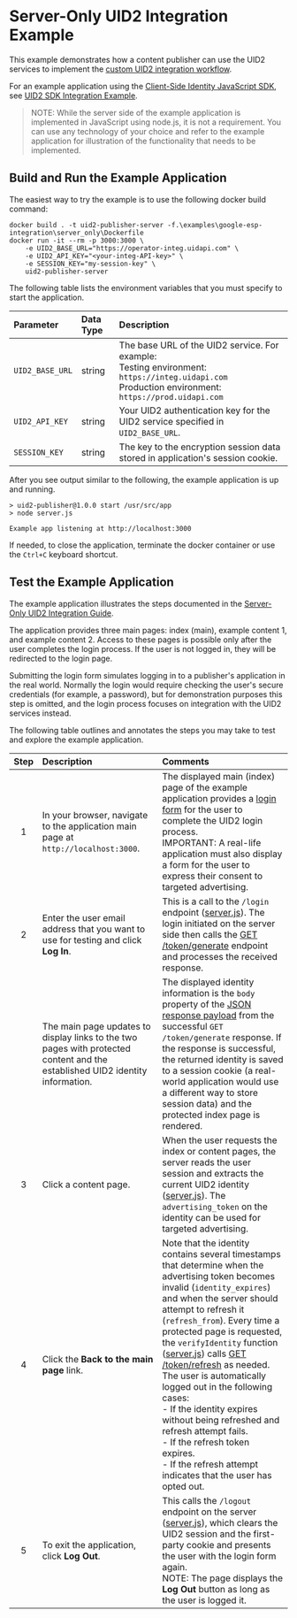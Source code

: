 # Server-Only UID2 Integration Example

This example demonstrates how a content publisher can use the UID2 services to implement the [custom UID2 integration workflow](https://github.com/UnifiedID2/uid2docs/blob/main/api/v1/guides/custom-publisher-integration.md).

For an example application using the [Client-Side Identity JavaScript SDK](https://github.com/UnifiedID2/uid2docs/blob/main/api/v1/sdks/client-side-identity-v1.md), see [UID2 SDK Integration Example](../standard/README.md).

>NOTE: While the server side of the example application is implemented in JavaScript using node.js, it is not a requirement. You can use any technology of your choice and refer to the example application for illustration of the functionality that needs to be implemented.

## Build and Run the Example Application

The easiest way to try the example is to use the following docker build command:

```
docker build . -t uid2-publisher-server -f.\examples\google-esp-integration\server_only\Dockerfile
docker run -it --rm -p 3000:3000 \
    -e UID2_BASE_URL="https://operator-integ.uidapi.com" \
    -e UID2_API_KEY="<your-integ-API-key>" \
    -e SESSION_KEY="my-session-key" \
    uid2-publisher-server
```

The following table lists the environment variables that you must specify to start the application.

| Parameter | Data Type | Description |
| :--- | :--- | :--- |
| `UID2_BASE_URL` | string | The base URL of the UID2 service. For example:</br>Testing environment: `https://integ.uidapi.com`<br/>Production environment: `https://prod.uidapi.com` |
| `UID2_API_KEY` | string | Your UID2 authentication key for the UID2 service specified in `UID2_BASE_URL`. |
| `SESSION_KEY` | string |  The key to the encryption session data stored in application's session cookie. |

After you see output similar to the following, the example application is up and running.

```
> uid2-publisher@1.0.0 start /usr/src/app
> node server.js

Example app listening at http://localhost:3000
```

If needed, to close the application, terminate the docker container or use the `Ctrl+C` keyboard shortcut.

## Test the Example Application

The example application illustrates the steps documented in the [Server-Only UID2 Integration Guide](https://github.com/UnifiedID2/uid2docs/blob/main/api/v1/guides/custom-publisher-integration.md).

The application provides three main pages: index (main), example content 1, and example content 2. Access to these pages is possible only after the user completes the login process. If the user is not logged in, they will be redirected to the login page.

Submitting the login form simulates logging in to a publisher's application in the real world. Normally the login
would require checking the user's secure credentials (for example, a password), but for demonstration purposes this
step is omitted, and the login process focuses on integration with the UID2 services instead.

The following table outlines and annotates the steps you may take to test and explore the example application.

| Step | Description | Comments |
| :---: | :--- | :--- |
| 1 | In your browser, navigate to the application main page at `http://localhost:3000`. | The displayed main (index) page of the example application provides a [login form](views/login.html) for the user to complete the UID2 login process.</br>IMPORTANT: A real-life application must also display a form for the user to express their consent to targeted advertising. |
| 2 | Enter the user email address that you want to use for testing and click **Log In**. | This is a call to the `/login` endpoint ([server.js](server.js)). The login initiated on the server side then calls the [GET /token/generate](https://github.com/UnifiedID2/uid2docs/blob/main/api/v1/endpoints/get-token-generate.md#response-format) endpoint and processes the received response. |
|   | The main page updates to display links to the two pages with protected content and the established UID2 identity information. | The displayed identity information is the `body` property of the [JSON response payload](https://github.com/UnifiedID2/uid2docs/blob/main/api/v1/endpoints/get-token-generate.md#response-format) from the successful `GET /token/generate` response. If the response is successful, the returned identity is saved to a session cookie (a real-world application would use a different way to store session data) and the protected index page is rendered. |
| 3 | Click a content page. | When the user requests the index or content pages, the server reads the user session and extracts the current UID2 identity ([server.js](server.js)). The `advertising_token` on the identity can be used for targeted advertising. |
| 4 | Click the **Back to the main page** link. | Note that the identity contains several timestamps that determine when the advertising token becomes invalid (`identity_expires`) and when the server should attempt to refresh it (`refresh_from`). Every time a protected page is requested, the `verifyIdentity` function ([server.js](server.js)) calls [GET /token/refresh](https://github.com/UnifiedID2/uid2docs/blob/main/api/v1/endpoints/get-token-refresh.md) as needed.<br/>The user is automatically logged out in the following cases:<br/>- If the identity expires without being refreshed and refresh attempt fails.<br/>- If the refresh token expires.<br/>- If the refresh attempt indicates that the user has opted out.|
| 5 | To exit the application, click **Log Out**. | This calls the `/logout` endpoint on the server ([server.js](server.js)), which clears the UID2 session and the first-party cookie and presents the user with the login form again.<br/> NOTE: The page displays the **Log Out** button as long as the user is logged it.  |
